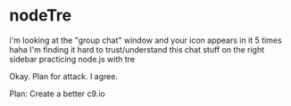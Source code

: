 nodeTre
=======
i'm looking at the "group chat" window and your icon appears in it 5 times haha
I'm finding it hard to trust/understand this chat stuff on the right sidebar
practicing node.js with tre

Okay. Plan for attack.
I agree.

Plan: Create a better c9.io